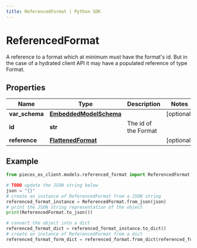 ```yaml
---
title: ReferencedFormat | Python SDK
---
```


# ReferencedFormat

A reference to a format which at minimum must have the format's id. But in the case of a hydrated client API it may have a populated reference of type Format.

## Properties

Name | Type | Description | Notes
------------ | ------------- | ------------- | -------------
**var_schema** | [**EmbeddedModelSchema**](EmbeddedModelSchema) |  | [optional] 
**id** | **str** | The id of the Format | 
**reference** | [**FlattenedFormat**](FlattenedFormat) |  | [optional] 

## Example

```python
from pieces_os_client.models.referenced_format import ReferencedFormat

# TODO update the JSON string below
json = "{}"
# create an instance of ReferencedFormat from a JSON string
referenced_format_instance = ReferencedFormat.from_json(json)
# print the JSON string representation of the object
print(ReferencedFormat.to_json())

# convert the object into a dict
referenced_format_dict = referenced_format_instance.to_dict()
# create an instance of ReferencedFormat from a dict
referenced_format_form_dict = referenced_format.from_dict(referenced_format_dict)
```



